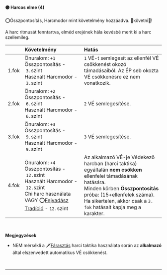 #### 🟣 Harcos elme (4)

⭕Összpontosítás, Harcmodor mint követelmény hozzáadva. 👀követni👀!

A harc ritmusát fenntartva, elméd erejének hála kevésbé merít ki a harc szellemileg.

| |  Követelmény | Hatás  |
| :----------- | :----------- | :----------- |
| 1.fok | Önuralom:&nbsp;`+1`<br />Összpontosítás&nbsp;-&nbsp;`3.`szint<br />Használt Harcmodor&nbsp;-&nbsp;`3.`szint | `1` VÉ-t semlegesít az ellenfél VÉ csökkenést okozó támadásaiból. Az ÉP seb okozta VÉ csökkenésre ez nem vonatkozik. |
| 2.fok | Önuralom:&nbsp;`+2`<br />Összpontosítás&nbsp;-&nbsp;`6.`szint<br />Használt Harcmodor&nbsp;-&nbsp;`6.`szint | `2` VÉ semlegesítése. |
| 3.fok | Önuralom:&nbsp;`+3`<br />Összpontosítás&nbsp;-&nbsp;`9.`szint<br />Használt Harcmodor&nbsp;-&nbsp;`9.`szint| `3` VÉ semlegesítése. |
| 4.fok | Önuralom:&nbsp;`+4`<br />Összpontosítás&nbsp;-&nbsp;`12.`szint<br />Használt Harcmodor&nbsp;-&nbsp;`12.`szint<br />Chi harc használata VAGY ⭕[Fejvadász Tradíció](../053_fejvadasz_tradicio.md)&nbsp;-&nbsp;`12.`szint | Az alkalmazó VÉ-je Védekező harcban (harci taktika) egyáltalán **nem csökken** ellenfelei támadásának hatására.<br />Minden körben **Összpontosítás** próba: (15+ellenfelek száma). Ha sikertelen, akkor csak a `3. fok` hatásait kapja meg a karakter. |

<br />

**Megjegyzések**

- NEM mérsékli a 🗡️[Fárasztás](../065_02_harci_taktikak.md#f%C3%A1raszt%C3%A1s) harci taktika használata során az **alkalmazó** által elszenvedett automatikus VÉ csökkenést.

<br />

---
